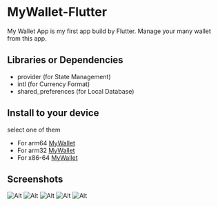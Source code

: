 # MyWallet-Flutter

My Wallet App is my first app build by Flutter.
Manage your many wallet from this app.

## Libraries or Dependencies

  - provider (for State Management)
  - intl (for Currency Format)
  - shared_preferences (for Local Database)

## Install to your device
select one of them 
  - For arm64 [MyWallet](https://github.com/rizeky/MyWallet-Flutter/build/app/outputs/apk/release/app-arm64-v8a-release.apk)
  - For arm32 [MyWallet](https://github.com/rizeky/MyWallet-Flutter/build/app/outputs/apk/release/app-armeabi-v7a-release.apk)
  - For x86-64 [MyWallet](https://github.com/rizeky/MyWallet-Flutter/build/app/outputs/apk/release/app-x86_64-release.apk)

## Screenshots

![Alt](flutter_01.png)
![Alt](flutter_02.png)
![Alt](flutter_03.png)
![Alt](flutter_04.png)
![Alt](flutter_05.png)
